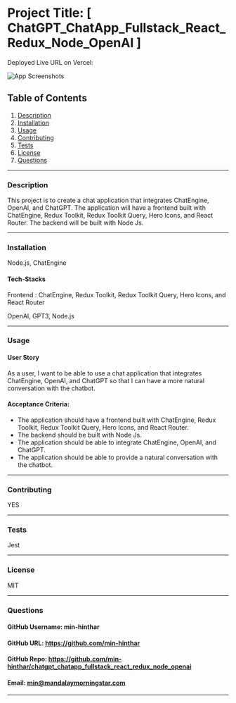 # Project Title: [ ChatGPT_ChatApp_Fullstack_React_Redux_Node_OpenAI ]

Deployed Live URL on Vercel: 

![App Screenshots](./client/public/ChatGPT_1.jpg)


## Table of Contents
1. [Description](#description)
2. [Installation](#installation)
3. [Usage](#usage)
4. [Contributing](#contributing)
5. [Tests](#tests)
6. [License](#license)
7. [Questions](#questions)

-----

### Description 
This project is to create a chat application that integrates ChatEngine, OpenAI, and ChatGPT. The application will have a frontend built with ChatEngine, Redux Toolkit, Redux Toolkit Query, Hero Icons, and React Router. The backend will be built with Node Js.


-----

### Installation
Node.js, ChatEngine


#### Tech-Stacks
Frontend : ChatEngine, Redux Toolkit, Redux Toolkit Query, Hero Icons, and React Router

OpenAI, GPT3, Node.js

-----

### Usage 

#### User Story

As a user, I want to be able to use a chat application that integrates ChatEngine, OpenAI, and ChatGPT so that I can have a more natural conversation with the chatbot.

#### Acceptance Criteria:

- The application should have a frontend built with ChatEngine, Redux Toolkit, Redux Toolkit Query, Hero Icons, and React Router.
- The backend should be built with Node Js.
- The application should be able to integrate ChatEngine, OpenAI, and ChatGPT.
- The application should be able to provide a natural conversation with the chatbot.

-----

### Contributing 
YES 

-----

### Tests 
Jest

-----

### License 
MIT 

-----

### Questions 

#### GitHub Username: min-hinthar 

#### GitHub URL: https://github.com/min-hinthar

#### GitHub Repo: https://github.com/min-hinthar/chatgpt_chatapp_fullstack_react_redux_node_openai

#### Email: min@mandalaymorningstar.com

-----



